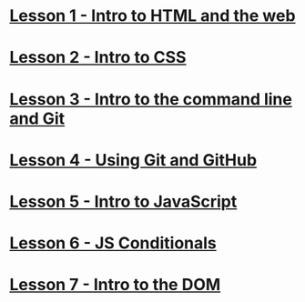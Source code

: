 # [Lesson 1 - Intro to HTML and the web](lesson-1-html-intro.md)
# [Lesson 2 - Intro to CSS](lesson-2-css-intro.md)
# [Lesson 3 - Intro to the command line and Git](lesson-3-command-line.md)
# [Lesson 4 - Using Git and GitHub](lesson-4-git.md)
# [Lesson 5 - Intro to JavaScript](lesson-5-js-intro.md)
# [Lesson 6 - JS Conditionals](lesson-6-js-conditionals.md)
# [Lesson 7 - Intro to the DOM](lesson-7-js-dom-intro.md)